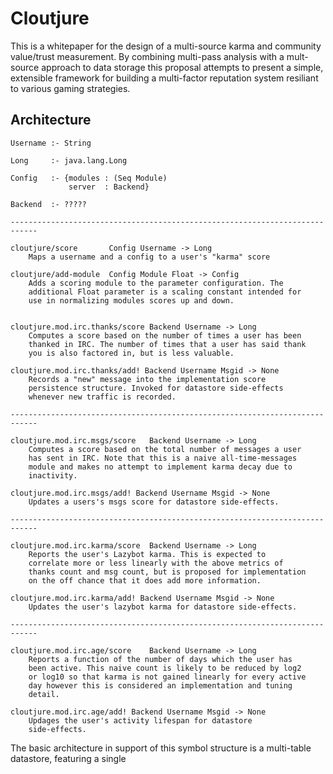 # Cloutjure

This is a whitepaper for the design of a multi-source karma and
community value/trust measurement. By combining multi-pass analysis
with a mult-source approach to data storage this proposal attempts to
present a simple, extensible framework for building a multi-factor
reputation system resiliant to various gaming strategies.

## Architecture

	Username :- String
	
	Long     :- java.lang.Long
	
	Config   :- {modules : (Seq Module)
		         server  : Backend}

    Backend  :- ?????

	----------------------------------------------------------------------------

	cloutjure/score       Config Username -> Long
        Maps a username and a config to a user's "karma" score

	cloutjure/add-module  Config Module Float -> Config
		Adds a scoring module to the parameter configuration. The
        additional Float parameter is a scaling constant intended for
        use in normalizing modules scores up and down.


	cloutjure.mod.irc.thanks/score Backend Username -> Long
	    Computes a score based on the number of times a user has been
        thanked in IRC. The number of times that a user has said thank
        you is also factored in, but is less valuable.

	cloutjure.mod.irc.thanks/add! Backend Username Msgid -> None
	    Records a "new" message into the implementation score
        persistence structure. Invoked for datastore side-effects
        whenever new traffic is recorded.

	----------------------------------------------------------------------------
	
	cloutjure.mod.irc.msgs/score   Backend Username -> Long
	    Computes a score based on the total number of messages a user
        has sent in IRC. Note that this is a naive all-time-messages
        module and makes no attempt to implement karma decay due to
        inactivity.

	cloutjure.mod.irc.msgs/add! Backend Username Msgid -> None
		Updates a users's msgs score for datastore side-effects.

	----------------------------------------------------------------------------

	cloutjure.mod.irc.karma/score  Backend Username -> Long
		Reports the user's Lazybot karma. This is expected to
        correlate more or less linearly with the above metrics of
        thanks count and msg count, but is proposed for implementation
        on the off chance that it does add more information.

	cloutjure.mod.irc.karma/add! Backend Username Msgid -> None
		Updates the user's lazybot karma for datastore side-effects.

	----------------------------------------------------------------------------

	cloutjure.mod.irc.age/score    Backend Username -> Long
		Reports a function of the number of days which the user has
        been active. This naive count is likely to be reduced by log2
        or log10 so that karma is not gained linearly for every active
        day however this is considered an implementation and tuning
        detail.

	cloutjure.mod.irc.age/add! Backend Username Msgid -> None
		Updages the user's activity lifespan for datastore
        side-effects.

The basic architecture in support of this symbol structure is a
multi-table datastore, featuring a single
